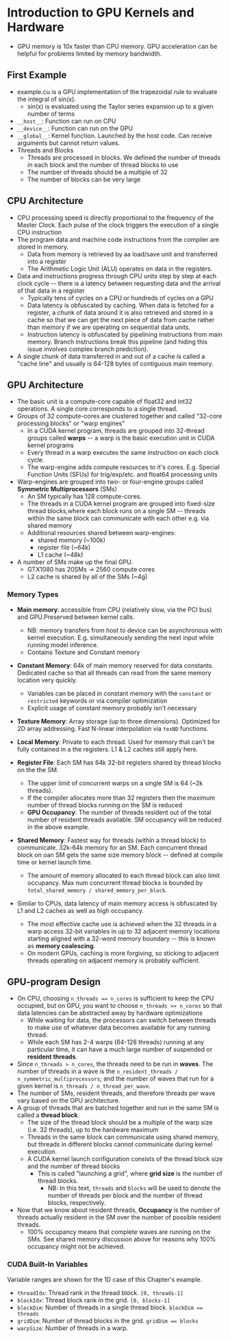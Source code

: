 # Introduction to GPU Kernels and Hardware
- GPU memory is 10x faster than CPU memory. GPU acceleration can be helpful for problems limited by memory bandwidth.

## First Example
- example.cu is a GPU implementation of the trapezoidal rule to evaluate the integral of sin(x).
    - sin(x) is evaluated using the Taylor series expansion up to a given number of terms
- `__host__`: Function can run on CPU
- `__device__`: Function can run on the GPU
- `__global__`: Kernel function. Launched by the host code. Can receive arguments but cannot return values.
- Threads and Blocks
    - Threads are processed in blocks. We defined the number of threads in each block and the number of thread blocks to use
    - The number of threads should be a multiple of 32
    - The number of blocks can be very large

## CPU Architecture
- CPU processing speed is directly proportional to the frequency of the Master Clock. Each pulse of the clock triggers the execution of a single CPU instruction
- The program data and machine code instructions from the compiler are stored in memory.
    - Data from memory is retrieved by aa load/save unit and transferred into a register
    - The Arithmetic Logic Unit (ALU) operates on data in the registers.
- Data and instructions progress through CPU units step by step at each clock cycle -- there is a latency between requesting data and the arrival of that data in a register
    - Typically tens of cycles on a CPU or hundreds of cycles on a GPU
    - Data latency is obfuscated by caching. When data is fetched for a register, a chunk of data around it is also retrieved and stored in a cache so that we can get the next piece of data from cache rather than memory if we are operating on sequential data units.
    - Instruction latency is obfuscated by pipelining instructions from main memory. Branch instructions break this pipeline (and hiding this issue involves complex branch prediction).
- A single chunk of data transferred in and out of a cache is called a "cache line" and usually is 64-128 bytes of contiguous main memory.

## GPU Architecture

- The basic unit is a compute-core capable of float32 and int32 operations. A single core corresponds to a single thread.
- Groups of 32 compute-cores are clustered together and called "32-core processing blocks" or "warp engines"
    - In a CUDA kernel program, threads are grouped into 32-thread groups called **warps** -- a warp is the basic execution unit in CUDA kernel programs
    - Every thread in a warp executes the same instruction on each clock cycle.
    - The warp-engine adds compute resources to it's cores. E.g. Special Function Units (SFUs) for trig/exp/etc. and float64 processing units
- Warp-engines are grouped into two- or four-engine groups called **Symmetric Multiprocessors** (SMs)
    - An SM typically has 128 compute-cores.
    - The threads in a CUDA kernel program are grouped into fixed-size thread blocks,where each block runs on a single SM -- threads within the same block can communicate with each other e.g. via shared memory
    - Additional resources shared between warp-engines:
        - shared memory (~100k)
        - register file (~64k)
        - L1 cache (~48k)
- A number of SMs make up the final GPU. 
    - GTX1080 has 20SMs -> 2560 compute cores
    - L2 cache is shared by all of the SMs (~4g)

### Memory Types
- **Main memory**: accessible from CPU (relatively slow, via the PCI bus) and GPU.Preserved between kernel calls.
    - NB: memory transfers from host to device can be asynchronous with kernel execution. E.g. simultaneously sending the next input while running model inference.
    - Contains Texture and Constant memory
- **Constant Memory**: 64k of main memory reserved for data constants. Dedicated cache so that all threads can read from the same memory location very quickly.
    - Variables can be placed in constant memory with the `constant` or `restricted` keywords or via compiler optimization
    - Explicit usage of constant memory probably isn't necessary
- **Texture Memory**: Array storage (up to three dimensions). Optimized for 2D array addressing. Fast N-linear interpolation via `texND` functions.
- **Local Memory**: Private to each thread. Used for memory that can't be fully contained in a the registers. L1 & L2 caches still apply here.
- **Register File**: Each SM has 64k 32-bit registers shared by thread blocks on the the SM.
    - The upper limit of concurrent warps on a single SM is 64 (~2k threads). 
    - If the compiler allocates more than 32 registers then the maximum number of thread blocks running on the SM is reduced
    - **GPU Occupancy**: The number of threads resident out of the total number of resident threads available. SM occupancy will be reduced in the above example.
- **Shared Memory**: Fastest way for threads (within a thread block) to communicate. 32k-64k memory for an SM. Each concurrent thread block on oan SM gets the same size memory block -- defined at compile time or kernel launch time.
    - The amount of memory allocated to each thread block can also limit occupancy. Max num concurrent thread blocks is bounded by `total_shared_memory / shared_memory_per_block`.

- Similar to CPUs, data latency of main memory access is obfuscated by L1 and L2 caches as well as high occupancy.
    - The most effective cache use is achieved when the 32 threads in a warp access 32-bit variables in up to 32 adjacent memory locations starting aligned with a 32-word memory boundary -- this is known as **memory coalescing**.
    - On modern GPUs, caching is more forgiving, so sticking to adjacent threads operating on adjacent memory is probably sufficient.

## GPU-program Design
- On CPU, choosing `n_threads == n_cores` is sufficient to keep the CPU occupied, but on GPU, you want to choose `n_threads >> n_cores` so that data latencies can be abstracted away by hardware optimizations
    - While waiting for data, the processors can switch between threads to make use of whatever data becomes available for any running thread.
    - While each SM has 2-4 warps (64-128 threads) running at any particular time, it can have a much large number of suspended or **resident threads**.
- Since `n_threads > n_cores`, the threads need to be run in **waves**. The number of threads in a wave is the `n_resident_threads / n_symmetric_multiprocessors`; and the number of waves that run for a given kernel is `n_threads / n_thread_per_wave`.
- The number of SMs, resident threads, and therefore threads per wave vary based on the GPU architecture.
- A group of threads that are batched together and run in the same SM is called a **thread block**.
    - The size of the thread block should be a multiple of the warp size (i.e. 32 threads), up to the hardware maximum
    - Threads in the same block can communicate using shared memory, but threads in different blocks cannot communicate during kernel execution.
    - A CUDA kernel launch configuration consists of the thread block size and the number of thread blocks
        - This is called "launching a grid", where **grid size** is the number of thread blocks.
            - NB: In this text, `threads` and `blocks` will be used to denote the number of threads per block and the number of thread blocks, respectively. 
- Now that we know about resident threads, **Occupancy** is the number of threads actually resident in the SM over the number of possible resident threads.
    - 100% occupancy means that complete waves are running on the SMs. See shared memory discussion above for reasons why 100% occupancy might not be achieved.


### CUDA Built-In Variables
Variable ranges are shown for the 1D case of this Chapter's example.
- `threadIdx`: Thread rank in the thread block. `[0, threads-1]`
- `blockIdx`: Thread block rank in the grid. `[0, blocks-1]`
- `blockDim`: Number of threads in a single thread block. `blockDim == threads`
- `gridDim`: Number of thread blocks in the grid. `gridDim == blocks`
- `warpSize`: Number of threads in a warp.

